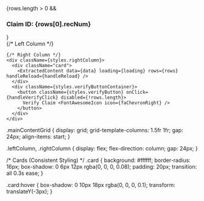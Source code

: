 
<div className={styles.mainContentWrapper}>
  <div className={styles.claimIdDisplay}>
    {rows.length > 0 && <h3>Claim ID: {rows[0].recNum}</h3>}
  </div>

  <div className={styles.mainContentGrid}>
    {/* Left Column */}
    <div className={styles.leftColumn}>
      <div className="card">
        <DocumentPreview staticPreviewUrl={staticPreviewUrl} />
      </div>
      <div className="card">
        <ClaimClassification data={data} />
      </div>
    </div>

    {/* Right Column */}
    <div className={styles.rightColumn}>
      <div className="card">
        <ExtractedContent data={data} loading={loading} rows={rows} handleReload={handleReload} />
      </div>
      <div className={styles.verifyButtonContainer}>
        <button className={styles.verifyButton} onClick={handleVerifyClick} disabled={!rows.length}>
          Verify Claim <FontAwesomeIcon icon={faChevronRight} />
        </button>
      </div>
    </div>
  </div>
</div>






.mainContentGrid {
  display: grid;
  grid-template-columns: 1.5fr 1fr;
  gap: 24px;
  align-items: start;
}

.leftColumn, .rightColumn {
  display: flex;
  flex-direction: column;
  gap: 24px;
}

/* Cards (Consistent Styling) */
.card {
  background: #ffffff;
  border-radius: 16px;
  box-shadow: 0 6px 12px rgba(0, 0, 0, 0.08);
  padding: 20px;
  transition: all 0.3s ease;
}

.card:hover {
  box-shadow: 0 10px 18px rgba(0, 0, 0, 0.1);
  transform: translateY(-3px);
}

